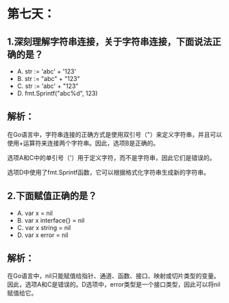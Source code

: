 # 第七天：

## 1.深刻理解字符串连接，关于字符串连接，下面说法正确的是？
- A. str := 'abc' + '123'
- B. str := "abc" + "123"
- C. str := 'abc' + "123"
- D. fmt.Sprintf("abc%d", 123)

## 解析：

在Go语言中，字符串连接的正确方式是使用双引号（"）来定义字符串，并且可以使用+运算符来连接两个字符串。因此，选项B是正确的。

选项A和C中的单引号（'）用于定义字符，而不是字符串，因此它们是错误的。

选项D中使用了fmt.Sprintf函数，它可以根据格式化字符串生成新的字符串。


## 2.下面赋值正确的是？
- A. var x = nil
- B. var x interface{} = nil
- C. var x string = nil
- D. var x error = nil

## 解析：
在Go语言中，nil只能赋值给指针、通道、函数、接口、映射或切片类型的变量。因此，选项A和C是错误的。D选项中，error类型是一个接口类型，因此可以将nil赋值给它。

